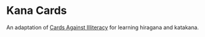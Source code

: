 # Kana Cards

An adaptation of [Cards Against Illiteracy](https://github.com/cardsagainstilliteracy/cardsagainstilliteracy.git) for learning hiragana and katakana.
